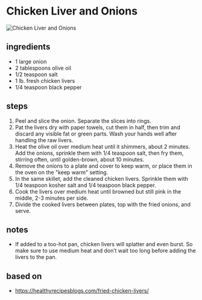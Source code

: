 # Chicken Liver and Onions

![Chicken Liver and Onions](https://recipes.ratcliffefamily.org/images/chicken-liver-and-onions.jpg)

## ingredients

- 1 large onion
- 2 tablespoons olive oil
- 1/2 teaspoon salt
- 1 lb. fresh chicken livers
- 1/4 teaspoon black pepper

## steps

1. Peel and slice the onion. Separate the slices into rings.
2. Pat the livers dry with paper towels, cut them in half, then trim and discard any visible fat or green parts. Wash your hands well after handling the raw livers.
3. Heat the olive oil over medium heat until it shimmers, about 2 minutes. Add the onions, sprinkle them with 1/4 teaspoon salt, then fry them, stirring often, until golden-brown, about 10 minutes.
4. Remove the onions to a plate and cover to keep warm, or place them in the oven on the "keep warm" setting.
5. In the same skillet, add the cleaned chicken livers. Sprinkle them with 1/4 teaspoon kosher salt and 1/4 teaspoon black pepper.
6. Cook the livers over medium heat until browned but still pink in the middle, 2-3 minutes per side.
7. Divide the cooked livers between plates, top with the fried onions, and serve.

## notes

- If added to a too-hot pan, chicken livers will splatter and even burst. So make sure to use medium heat and don’t wait too long before adding the livers to the pan.

## based on

- https://healthyrecipesblogs.com/fried-chicken-livers/
